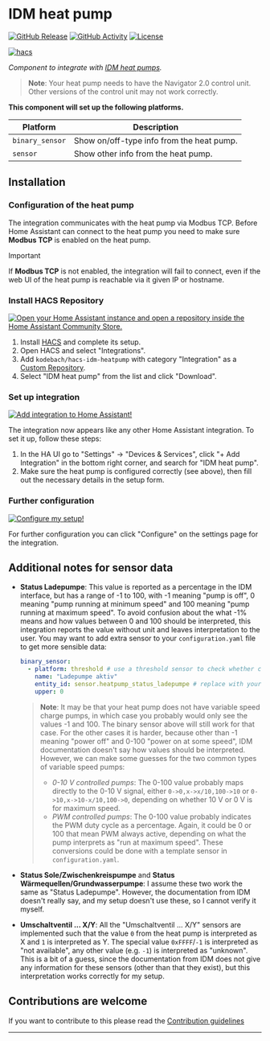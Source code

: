 # IDM heat pump

[![GitHub Release][releases-shield]][releases]
[![GitHub Activity][commits-shield]][commits]
[![License][license-shield]](LICENSE)

[![hacs][hacsbadge]][hacs]

_Component to integrate with [IDM heat pumps][idm_heatpump]._

> **Note**:
> Your heat pump needs to have the Navigator 2.0 control unit.
> Other versions of the control unit may not work correctly.

**This component will set up the following platforms.**

Platform | Description
-- | --
`binary_sensor` | Show on/off-type info from the heat pump.
`sensor` | Show other info from the heat pump.

## Installation

### Configuration of the heat pump

The integration communicates with the heat pump via Modbus TCP.
Before Home Assistant can connect to the heat pump you need to make sure **Modbus TCP** is enabled on the heat pump.

> [!IMPORTANT]
> If **Modbus TCP** is not enabled, the integration will fail to connect, even if the web UI of the heat pump is reachable via it given IP or hostname.

### Install HACS Repository

[![Open your Home Assistant instance and open a repository inside the Home Assistant Community Store.](https://my.home-assistant.io/badges/hacs_repository.svg)](https://my.home-assistant.io/redirect/hacs_repository/?owner=kodebach&repository=hacs-idm-heatpump&category=integration)

1. Install [HACS](https://hacs.xyz/) and complete its setup.
2. Open HACS and select "Integrations".
3. Add `kodebach/hacs-idm-heatpump` with category "Integration" as a [Custom Repository](https://hacs.xyz/docs/faq/custom_repositories/).
4. Select "IDM heat pump" from the list and click "Download".

### Set up integration

[![Add integration to Home Assistant!](https://my.home-assistant.io/badges/config_flow_start.svg)](https://my.home-assistant.io/redirect/config_flow_start/?domain=idm_heatpump)

The integration now appears like any other Home Assistant integration.
To set it up, follow these steps:

1. In the HA UI go to "Settings" -> "Devices & Services", click "+ Add Integration" in the bottom right corner, and search for "IDM heat pump".
2. Make sure the heat pump is configured correctly (see above), then fill out the necessary details in the setup form.

### Further configuration

[![Configure my setup!](https://my.home-assistant.io/badges/integration.svg)](https://scarif.ha.klmns.com/config/integrations/integration/idm_heatpump)

For further configuration you can click "Configure" on the settings page for the integration.

## Additional notes for sensor data

- **Status Ladepumpe**:
  This value is reported as a percentage in the IDM interface, but has a range of -1 to 100, with -1 meaning "pump is off", 0 meaning "pump running at minimum speed" and 100 meaning "pump running at maximum speed".
  To avoid confusion about the what -1% means and how values between 0 and 100 should be interpreted, this integration reports the value without unit and leaves interpretation to the user.
  You may want to add extra sensor to your `configuration.yaml` file to get more sensible data:

  ```yaml
  binary_sensor:
    - platform: threshold # use a threshold sensor to check whether charge pump is active
      name: "Ladepumpe aktiv"
      entity_id: sensor.heatpump_status_ladepumpe # replace with your entity id
      upper: 0
  ```

  > **Note**:
  > It may be that your heat pump does not have variable speed charge pumps, in which case you probably would only see the values -1 and 100.
  > The binary sensor above will still work for that case.
  > For the other cases it is harder, because other than -1 meaning "power off" and 0-100 "power on at some speed", IDM documentation doesn't say how values should be interpreted.
  > However, we can make some guesses for the two common types of variable speed pumps:
  > - _0-10 V controlled pumps_:
  >   The 0-100 value probably maps directly to the 0-10 V signal, either `0->0,x->x/10,100->10` or `0->10,x->10-x/10,100->0`, depending on whether 10 V or 0 V is for maximum speed.
  > - _PWM controlled pumps_:
  >   The 0-100 value probably indicates the PWM duty cycle as a percentage.
  >   Again, it could be 0 or 100 that mean PWM always active, depending on what the pump interprets as "run at maximum speed".
  > These conversions could be done with a template sensor in `configuration.yaml`.
- **Status Sole/Zwischenkreispumpe** and **Status Wärmequellen/Grundwasserpumpe**:
  I assume these two work the same as "Status Ladepumpe".
  However, the documentation from IDM doesn't really say, and my setup doesn't use these, so I cannot verify it myself.
- **Umschaltventil ... X/Y**:
  All the "Umschaltventil ... X/Y" sensors are implemented such that the value `0` from the heat pump is interpreted as X and `1` is interpreted as Y.
  The special value `0xFFFF`/`-1` is interpreted as "not available", any other value (e.g. `-1`) is interpreted as "unknown".
  This is a bit of a guess, since the documentation from IDM does not give any information for these sensors (other than that they exist), but this interpretation works correctly for my setup.

## Contributions are welcome

If you want to contribute to this please read the [Contribution guidelines](CONTRIBUTING.md)

***

[idm_heatpump]: https://github.com/kodebach/hacs-idm-heatpump
[commits-shield]: https://img.shields.io/github/commit-activity/y/kodebach/hacs-idm-heatpump.svg?style=for-the-badge
[commits]: https://github.com/kodebach/hacs-idm-heatpump/commits/master
[hacs]: https://github.com/hacs/integration
[hacsbadge]: https://img.shields.io/badge/HACS-Custom-41BDF5.svg?style=for-the-badge
[license-shield]: https://img.shields.io/github/license/kodebach/hacs-idm-heatpump.svg?style=for-the-badge
[releases-shield]: https://img.shields.io/github/release/kodebach/hacs-idm-heatpump.svg?style=for-the-badge
[releases]: https://github.com/kodebach/hacs-idm-heatpump/releases
